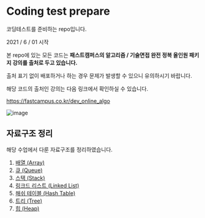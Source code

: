 # Coding test prepare

코딩테스트를 준비하는 repo입니다.



2021 / 6 / 01 시작



본 repo에 있는 모든 코드는 **패스트캠퍼스의 알고리즘 / 기술면접 완전 정복 올인원 패키지 강의를 출처로 두고 있습니다.**



출처 표기 없이 배포하거나 하는 경우 문제가 발생할 수 있으니 유의하시기 바랍니다.



해당 코드의 출처인 강의는 다음 링크에서 확인하실 수 있습니다.



https://fastcampus.co.kr/dev_online_algo



![image](https://user-images.githubusercontent.com/57930520/121281802-79cd6e80-c913-11eb-8310-cfced1661f29.png)





## 자료구조 정리

해당 수업에서 다룬 자료구조를 정리하였습니다.

1. [배열 (Array)](https://github.com/PeterKim1/Coding_test_prepare/tree/master/Data_Structures/1.%20Array) <br/>
2. [큐 (Queue)](https://github.com/PeterKim1/Coding_test_prepare/tree/master/Data_Structures/2.%20Queue) <br/>
3. [스택 (Stack)](https://github.com/PeterKim1/Coding_test_prepare/tree/master/Data_Structures/3.%20Stack) <br/>
4. [링크드 리스트 (Linked List)](https://github.com/PeterKim1/Coding_test_prepare/tree/master/Data_Structures/4.%20Linked%20List) <br/>
5. [해쉬 테이블 (Hash Table)](https://github.com/PeterKim1/Coding_test_prepare/tree/master/Data_Structures/5.%20Hash%20Table) <br/>
6. [트리 (Tree)](https://github.com/PeterKim1/Coding_test_prepare/tree/master/Data_Structures/6.%20Tree) <br/>
7. [힙 (Heap)](https://github.com/PeterKim1/Coding_test_prepare/tree/master/Data_Structures/7.%20Heap)

